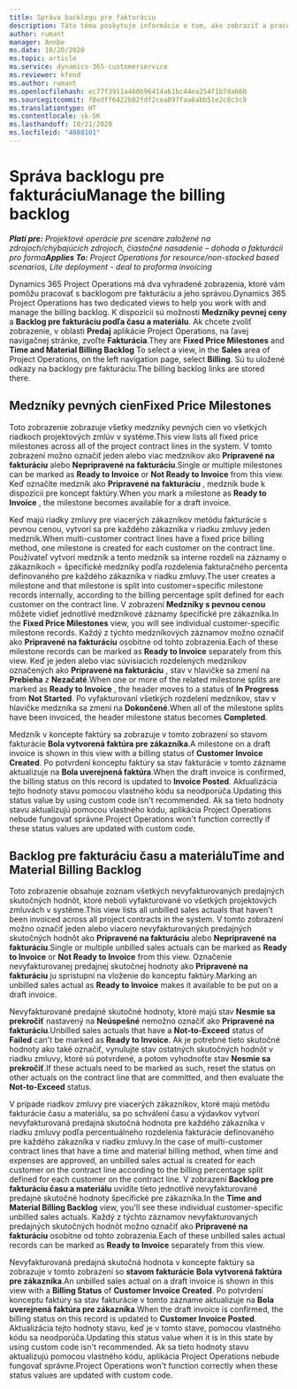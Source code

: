 ```yaml
---
title: Správa backlogu pre fakturáciu
description: Táto téma poskytuje informácie o tom, ako zobraziť a pracovať s backlogom pre fakturáciu v Project Operations.
author: rumant
manager: Annbe
ms.date: 10/20/2020
ms.topic: article
ms.service: dynamics-365-customerservice
ms.reviewer: kfend
ms.author: rumant
ms.openlocfilehash: ec77f3911a460b96414a61bc44ea254f1b7da660
ms.sourcegitcommit: f8edff6422b82fdf2cea897faa6abb51e2c0c3c8
ms.translationtype: HT
ms.contentlocale: sk-SK
ms.lasthandoff: 10/21/2020
ms.locfileid: "4088101"
---
```

# <a name="manage-the-billing-backlog"></a><span data-ttu-id="ec6ae-103">Správa backlogu pre fakturáciu</span><span class="sxs-lookup"><span data-stu-id="ec6ae-103">Manage the billing backlog</span></span>

<span data-ttu-id="ec6ae-104">_**Platí pre:** Projektové operácie pre scenáre založené na zdrojoch/chýbajúcich zdrojoch, čiastočné nasadenie – dohoda o fakturácii pro forma_</span><span class="sxs-lookup"><span data-stu-id="ec6ae-104">_**Applies To:** Project Operations for resource/non-stocked based scenarios, Lite deployment - deal to proforma invoicing_</span></span>

<span data-ttu-id="ec6ae-105">Dynamics 365 Project Operations má dva vyhradené zobrazenia, ktoré vám pomôžu pracovať s backlogom pre fakturáciu a jeho správou.</span><span class="sxs-lookup"><span data-stu-id="ec6ae-105">Dynamics 365 Project Operations has two dedicated views to help you work with and manage the billing backlog.</span></span> <span data-ttu-id="ec6ae-106">K dispozícii sú možnosti **Medzníky pevnej ceny** a **Backlog pre fakturáciu podľa času a materiálu**. Ak chcete zvoliť zobrazenie, v oblasti **Predaj** aplikácie Project Operations, na ľavej navigačnej stránke, zvoľte **Fakturácia**.</span><span class="sxs-lookup"><span data-stu-id="ec6ae-106">They are **Fixed Price Milestones** and **Time and Material Billing Backlog** To select a view, in the **Sales** area of Project Operations, on the left navigation page, select **Billing**.</span></span> <span data-ttu-id="ec6ae-107">Sú tu uložené odkazy na backlogy pre fakturáciu.</span><span class="sxs-lookup"><span data-stu-id="ec6ae-107">The billing backlog links are stored there.</span></span>

## <a name="fixed-price-milestones"></a><span data-ttu-id="ec6ae-108">Medzníky pevných cien</span><span class="sxs-lookup"><span data-stu-id="ec6ae-108">Fixed Price Milestones</span></span>

<span data-ttu-id="ec6ae-109">Toto zobrazenie zobrazuje všetky medzníky pevných cien vo všetkých riadkoch projektových zmlúv v systéme.</span><span class="sxs-lookup"><span data-stu-id="ec6ae-109">This view lists all fixed price milestones across all of the project contract lines in the system.</span></span> <span data-ttu-id="ec6ae-110">V tomto zobrazení možno označiť jeden alebo viac medzníkov ako **Pripravené na fakturáciu** alebo **Nepripravené na fakturáciu**.</span><span class="sxs-lookup"><span data-stu-id="ec6ae-110">Single or multiple milestones can be marked as **Ready to Invoice** or **Not Ready to Invoice** from this view.</span></span> <span data-ttu-id="ec6ae-111">Keď označíte medzník ako **Pripravené na fakturáciu** , medzník bude k dispozícii pre koncept faktúry.</span><span class="sxs-lookup"><span data-stu-id="ec6ae-111">When you mark a milestone as **Ready to Invoice** , the milestone becomes available for a draft invoice.</span></span>

<span data-ttu-id="ec6ae-112">Keď majú riadky zmluvy pre viacerých zákazníkov metódu fakturácie s pevnou cenou, vytvorí sa pre každého zákazníka v riadku zmluvy jeden medzník.</span><span class="sxs-lookup"><span data-stu-id="ec6ae-112">When multi-customer contract lines have a fixed price billing method, one milestone is created for each customer on the contract line.</span></span> <span data-ttu-id="ec6ae-113">Používateľ vytvorí medzník a tento medzník sa interne rozdelí na záznamy o zákazníkoch = špecifické medzníky podľa rozdelenia fakturačného percenta definovaného pre každého zákazníka v riadku zmluvy.</span><span class="sxs-lookup"><span data-stu-id="ec6ae-113">The user creates a milestone and that milestone is split into customer=specific milestone records internally, according to the billing percentage split defined for each customer on the contract line.</span></span> <span data-ttu-id="ec6ae-114">V zobrazení **Medzníky s pevnou cenou** môžete vidieť jednotlivé medzníkové záznamy špecifické pre zákazníka.</span><span class="sxs-lookup"><span data-stu-id="ec6ae-114">In the **Fixed Price Milestones** view, you will see individual customer-specific milestone records.</span></span> <span data-ttu-id="ec6ae-115">Každý z týchto medzníkových záznamov možno označiť ako **Pripravené na fakturáciu** osobitne od tohto zobrazenia.</span><span class="sxs-lookup"><span data-stu-id="ec6ae-115">Each of these milestone records can be marked as **Ready to Invoice** separately from this view.</span></span> <span data-ttu-id="ec6ae-116">Keď je jeden alebo viac súvisiacich rozdelených medzníkov označených ako **Pripravené na fakturáciu** , stav v hlavičke sa zmení na **Prebieha** z **Nezačaté**.</span><span class="sxs-lookup"><span data-stu-id="ec6ae-116">When one or more of the related milestone splits are marked as **Ready to Invoice** , the header moves to a status of **In Progress** from **Not Started**.</span></span> <span data-ttu-id="ec6ae-117">Po vyfakturovaní všetkých rozdelení medzníkov, stav v hlavičke medzníka sa zmení na **Dokončené**.</span><span class="sxs-lookup"><span data-stu-id="ec6ae-117">When all of the milestone splits have been invoiced, the header milestone status becomes **Completed**.</span></span>

<span data-ttu-id="ec6ae-118">Medzník v koncepte faktúry sa zobrazuje v tomto zobrazení so stavom fakturácie **Bola vytvorená faktúra pre zákazníka**.</span><span class="sxs-lookup"><span data-stu-id="ec6ae-118">A milestone on a draft invoice is shown in this view with a billing status of **Customer Invoice Created**.</span></span> <span data-ttu-id="ec6ae-119">Po potvrdení konceptu faktúry sa stav fakturácie v tomto zázname aktualizuje na **Bola uverejnená faktúra**.</span><span class="sxs-lookup"><span data-stu-id="ec6ae-119">When the draft invoice is confirmed, the billing status on this record is updated to **Invoice Posted**.</span></span> <span data-ttu-id="ec6ae-120">Aktualizácia tejto hodnoty stavu pomocou vlastného kódu sa neodporúča.</span><span class="sxs-lookup"><span data-stu-id="ec6ae-120">Updating this status value by using custom code isn't recommended.</span></span> <span data-ttu-id="ec6ae-121">Ak sa tieto hodnoty stavu aktualizujú pomocou vlastného kódu, aplikácia Project Operations nebude fungovať správne.</span><span class="sxs-lookup"><span data-stu-id="ec6ae-121">Project Operations won't function correctly if these status values are updated with custom code.</span></span>

## <a name="time-and-material-billing-backlog"></a><span data-ttu-id="ec6ae-122">Backlog pre fakturáciu času a materiálu</span><span class="sxs-lookup"><span data-stu-id="ec6ae-122">Time and Material Billing Backlog</span></span>

<span data-ttu-id="ec6ae-123">Toto zobrazenie obsahuje zoznam všetkých nevyfakturovaných predajných skutočných hodnôt, ktoré neboli vyfakturované vo všetkých projektových zmluvách v systéme.</span><span class="sxs-lookup"><span data-stu-id="ec6ae-123">This view lists all unbilled sales actuals that haven't been invoiced across all project contracts in the system.</span></span> <span data-ttu-id="ec6ae-124">V tomto zobrazení možno označiť jeden alebo viacero nevyfakturovaných predajných skutočných hodnôt ako **Pripravené na fakturáciu** alebo **Nepripravené na fakturáciu**.</span><span class="sxs-lookup"><span data-stu-id="ec6ae-124">Single or multiple unbilled sales actuals can be marked as **Ready to Invoice** or **Not Ready to Invoice** from this view.</span></span> <span data-ttu-id="ec6ae-125">Označenie nevyfakturovanej predajnej skutočnej hodnoty ako **Pripravené na fakturáciu** ju sprístupní na vloženie do konceptu faktúry.</span><span class="sxs-lookup"><span data-stu-id="ec6ae-125">Marking an unbilled sales actual as **Ready to Invoice** makes it available to be put on a draft invoice.</span></span>

<span data-ttu-id="ec6ae-126">Nevyfakturované predajné skutočné hodnoty, ktoré majú stav **Nesmie sa prekročiť** nastavený na **Neúspešné** nemožno označiť ako **Pripravené na fakturáciu**.</span><span class="sxs-lookup"><span data-stu-id="ec6ae-126">Unbilled sales actuals that have a **Not-to-Exceed** status of **Failed** can't be marked as **Ready to Invoice**.</span></span> <span data-ttu-id="ec6ae-127">Ak je potrebné tieto skutočné hodnoty ako také označiť, vynulujte stav ostatných skutočných hodnôt v riadku zmluvy, ktoré sú potvrdené, a potom vyhodnoťte stav **Nesmie sa prekročiť**.</span><span class="sxs-lookup"><span data-stu-id="ec6ae-127">If these actuals need to be marked as such, reset the status on other actuals on the contract line that are committed, and then evaluate the **Not-to-Exceed** status.</span></span>

<span data-ttu-id="ec6ae-128">V prípade riadkov zmluvy pre viacerých zákazníkov, ktoré majú metódu fakturácie času a materiálu, sa po schválení času a výdavkov vytvorí nevyfakturovaná predajná skutočná hodnota pre každého zákazníka v riadku zmluvy podľa percentuálneho rozdelenia fakturácie definovaného pre každého zákazníka v riadku zmluvy.</span><span class="sxs-lookup"><span data-stu-id="ec6ae-128">In the case of multi-customer contract lines that have a time and material billing method, when time and expenses are approved, an unbilled sales actual is created for each customer on the contract line according to the billing percentage split defined for each customer on the contract line.</span></span> <span data-ttu-id="ec6ae-129">V zobrazení **Backlog pre fakturáciu času a materiálu** uvidíte tieto jednotlivé nevyfakturované predajné skutočné hodnoty špecifické pre zákazníka.</span><span class="sxs-lookup"><span data-stu-id="ec6ae-129">In the **Time and Material Billing Backlog** view, you'll see these individual customer-specific unbilled sales actuals.</span></span> <span data-ttu-id="ec6ae-130">Každý z týchto záznamov nevyfakturovaných predajných skutočných hodnôt možno označiť ako **Pripravené na fakturáciu** osobitne od tohto zobrazenia.</span><span class="sxs-lookup"><span data-stu-id="ec6ae-130">Each of these unbilled sales actual records can be marked as **Ready to Invoice** separately from this view.</span></span>

<span data-ttu-id="ec6ae-131">Nevyfakturovaná predajná skutočná hodnota v koncepte faktúry sa zobrazuje v tomto zobrazení so **stavom fakturácie** **Bola vytvorená faktúra pre zákazníka**.</span><span class="sxs-lookup"><span data-stu-id="ec6ae-131">An unbilled sales actual on a draft invoice is shown in this view with a **Billing Status** of **Customer Invoice Created**.</span></span> <span data-ttu-id="ec6ae-132">Po potvrdení konceptu faktúry sa stav fakturácie v tomto zázname aktualizuje na **Bola uverejnená faktúra pre zákazníka**.</span><span class="sxs-lookup"><span data-stu-id="ec6ae-132">When the draft invoice is confirmed, the billing status on this record is updated to **Customer Invoice Posted**.</span></span> <span data-ttu-id="ec6ae-133">Aktualizácia tejto hodnoty stavu, keď je v tomto stave, pomocou vlastného kódu sa neodporúča.</span><span class="sxs-lookup"><span data-stu-id="ec6ae-133">Updating this status value when it is in this state by using custom code isn't recommended.</span></span> <span data-ttu-id="ec6ae-134">Ak sa tieto hodnoty stavu aktualizujú pomocou vlastného kódu, aplikácia Project Operations nebude fungovať správne.</span><span class="sxs-lookup"><span data-stu-id="ec6ae-134">Project Operations won't function correctly when these status values are updated with custom code.</span></span>
